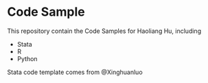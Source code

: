 # Code Sample
This repository contain the Code Samples for Haoliang Hu, including
+ Stata
+ R
+ Python

Stata code template comes from @Xinghuanluo
